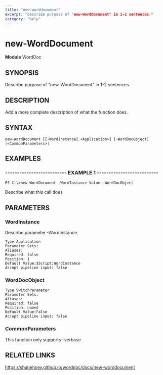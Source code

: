 ```yaml
---
title: "new-worddocument"
excerpt: "Describe purpose of "new-WordDocument" in 1-2 sentences."
category: "help"
---
```


# new-WordDocument
**Module** WordDoc

## SYNOPSIS
Describe purpose of "new-WordDocument" in 1-2 sentences.

## DESCRIPTION
Add a more complete description of what the function does.

## SYNTAX

```
new-WordDocument [[-WordInstance] <Application>] [-WordDocObject] [<CommonParameters>]
```


## EXAMPLES

### -------------------------- EXAMPLE 1 --------------------------


```
PS C:\>new-WordDocument -WordInstance Value -WordDocObject
```

Describe what this call does


## PARAMETERS

### WordInstance

Describe parameter -WordInstance.

```
Type Application
Parameter Sets: 
Aliases: 
Required: false
Position: 1
Default Value:$Script:WordInstance
Accept pipeline input: false
```
### WordDocObject



```
Type SwitchParameter
Parameter Sets: 
Aliases: 
Required: false
Position: named
Default Value:False
Accept pipeline input: false
```
### CommonParameters

This function only supports -verbose

## RELATED LINKS


https://shanehoey.github.io/worddoc/docs/new-worddocument

